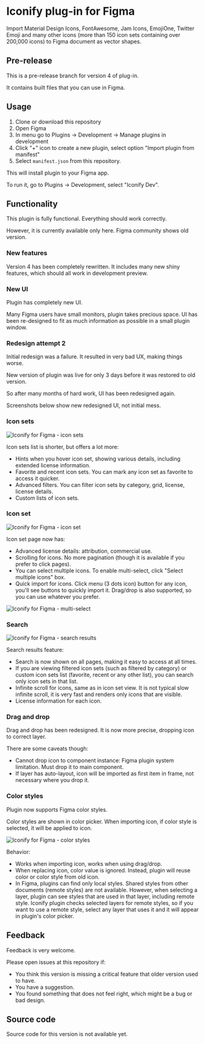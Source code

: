 # Iconify plug-in for Figma

Import Material Design Icons, FontAwesome, Jam Icons, EmojiOne, Twitter Emoji and many other icons (more than 150 icon sets containing over 200,000 icons) to Figma document as vector shapes.

## Pre-release

This is a pre-release branch for version 4 of plug-in.

It contains built files that you can use in Figma.

## Usage

1. Clone or download this repository
2. Open Figma
3. In menu go to Plugins -> Development -> Manage plugins in development
4. Click "+" icon to create a new plugin, select option "Import plugin from manifest"
5. Select `manifest.json` from this repository.

This will install plugin to your Figma app.

To run it, go to Plugins -> Development, select "Iconify Dev".

## Functionality

This plugin is fully functional. Everything should work correctly.

However, it is currently available only here. Figma community shows old version.

### New features

Version 4 has been completely rewritten. It includes many new shiny features, which should all work in development preview.

### New UI

Plugin has completely new UI.

Many Figma users have small monitors, plugin takes precious space.
UI has been re-designed to fit as much information as possible in a small plugin window.

### Redesign attempt 2

Initial redesign was a failure. It resulted in very bad UX, making things worse.

New version of plugin was live for only 3 days before it was restored to old version.

So after many months of hard work, UI has been redesigned again.

Screenshots below show new redesigned UI, not initial mess.

### Icon sets

![Iconify for Figma - icon sets](https://iconify.github.io/iconify-figma/samples/icon-sets.png)

Icon sets list is shorter, but offers a lot more:

-   Hints when you hover icon set, showing various details, including extended license information.
-   Favorite and recent icon sets. You can mark any icon set as favorite to access it quicker.
-   Advanced filters. You can filter icon sets by category, grid, license, license details.
-   Custom lists of icon sets.

### Icon set

![Iconify for Figma - icon set](https://iconify.github.io/iconify-figma/samples/icon-set.png)

Icon set page now has:

-   Advanced license details: attribution, commercial use.
-   Scrolling for icons. No more pagination (though it is available if you prefer to click pages).
-   You can select multiple icons. To enable multi-select, click "Select multiple icons" box.
-   Quick import for icons. Click menu (3 dots icon) button for any icon, you'll see buttons to quickly import it. Drag/drop is also supported, so you can use whatever you prefer.

![Iconify for Figma - multi-select](https://iconify.github.io/iconify-figma/samples/multi-select.png)

### Search

![Iconify for Figma - search results](https://iconify.github.io/iconify-figma/samples/search.png)

Search results feature:

-   Search is now shown on all pages, making it easy to access at all times.
-   If you are viewing filtered icon sets (such as filtered by category) or custom icon sets list (favorite, recent or any other list), you can search only icon sets in that list.
-   Infinite scroll for icons, same as in icon set view. It is not typical slow infinite scroll, it is very fast and renders only icons that are visible.
-   License information for each icon.

### Drag and drop

Drag and drop has been redesigned. It is now more precise, dropping icon to correct layer.

There are some caveats though:

-   Cannot drop icon to component instance: Figma plugin system limitation. Must drop it to main component.
-   If layer has auto-layout, icon will be imported as first item in frame, not necessary where you drop it.

### Color styles

Plugin now supports Figma color styles.

Color styles are shown in color picker. When importing icon, if color style is selected, it will be applied to icon.

![Iconify for Figma - color styles](https://iconify.github.io/iconify-figma/samples/color-styles.png)

Behavior:

-   Works when importing icon, works when using drag/drop.
-   When replacing icon, color value is ignored. Instead, plugin will reuse color or color style from old icon.
-   In Figma, plugins can find only local styles. Shared styles from other documents (remote styles) are not available. However, when selecting a layer, plugin can see styles that are used in that layer, including remote style. Iconify plugin checks selected layers for remote styles, so if you want to use a remote style, select any layer that uses it and it will appear in plugin's color picker.

## Feedback

Feedback is very welcome.

Please open issues at this repository if:

-   You think this version is missing a critical feature that older version used to have.
-   You have a suggestion.
-   You found something that does not feel right, which might be a bug or bad design.

## Source code

Source code for this version is not available yet.
